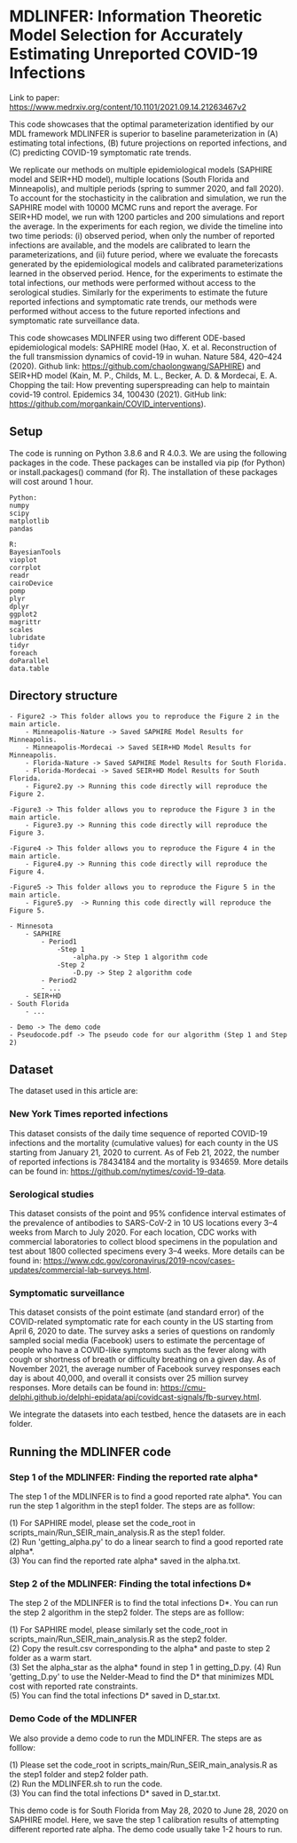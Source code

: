 # MDLINFER: Information Theoretic Model Selection for Accurately Estimating Unreported COVID-19 Infections

Link to paper: https://www.medrxiv.org/content/10.1101/2021.09.14.21263467v2

This code showcases that the optimal parameterization identified by our MDL framework MDLINFER is superior to baseline parameterization in (A) estimating total infections, (B) future projections on reported infections, and (C) predicting COVID-19 symptomatic rate trends. 

We replicate our methods on multiple epidemiological models (SAPHIRE model and SEIR+HD model), multiple locations (South Florida and Minneapolis), and multiple periods (spring to summer 2020, and fall 2020). To account for the stochasticity in the calibration and simulation, we run the SAPHIRE model with 10000 MCMC runs and report the average. For SEIR+HD model, we run with 1200 particles and 200 simulations and report the average. In the experiments for each region, we divide the timeline into two time periods: (i) observed period, when only the number of reported infections are available, and the models are calibrated to learn the parameterizations, and (ii) future period, where we evaluate the forecasts generated by the epidemiological models and calibrated parameterizations learned in the observed period. Hence, for the experiments to estimate the total infections, our methods were performed without access to the serological studies. Similarly for the experiments to estimate the future reported infections and symptomatic rate trends, our methods were performed without access to the future reported infections and symptomatic rate surveillance data.

This code showcases MDLINFER using two different ODE-based epidemiological models: SAPHIRE model (Hao, X. et al. Reconstruction of the full transmission dynamics of covid-19 in wuhan. Nature 584, 420–424 (2020). Github link: https://github.com/chaolongwang/SAPHIRE) and SEIR+HD model (Kain, M. P., Childs, M. L., Becker, A. D. & Mordecai, E. A. Chopping the tail: How preventing superspreading can help to maintain covid-19 control. Epidemics 34, 100430 (2021). GitHub link: https://github.com/morgankain/COVID_interventions).

## Setup

The code is running on Python 3.8.6 and R 4.0.3.
We are using the following packages in the code. These packages can be installed via pip (for Python) or install.packages() command (for R). The installation of these packages will cost around 1 hour.

```
Python:
numpy
scipy
matplotlib
pandas

R:
BayesianTools
vioplot
corrplot
readr
cairoDevice
pomp
plyr
dplyr
ggplot2
magrittr
scales
lubridate
tidyr
foreach
doParallel
data.table
```

## Directory structure

```
- Figure2 -> This folder allows you to reproduce the Figure 2 in the main article.
	- Minneapolis-Nature -> Saved SAPHIRE Model Results for Minneapolis.
	- Minneapolis-Mordecai -> Saved SEIR+HD Model Results for Minneapolis.
	- Florida-Nature -> Saved SAPHIRE Model Results for South Florida.
	- Florida-Mordecai -> Saved SEIR+HD Model Results for South Florida.
	- Figure2.py -> Running this code directly will reproduce the Figure 2.
```
```
-Figure3 -> This folder allows you to reproduce the Figure 3 in the main article.
	- Figure3.py -> Running this code directly will reproduce the Figure 3.
```
```
-Figure4 -> This folder allows you to reproduce the Figure 4 in the main article.
	- Figure4.py -> Running this code directly will reproduce the Figure 4.
```
```
-Figure5 -> This folder allows you to reproduce the Figure 5 in the main article.
	- Figure5.py  -> Running this code directly will reproduce the Figure 5.
```
```
- Minnesota
	- SAPHIRE
		- Period1
			-Step 1
				-alpha.py -> Step 1 algorithm code
			-Step 2
				-D.py -> Step 2 algorithm code
		- Period2
		- ...
	- SEIR+HD
- South Florida
	- ...
```

```
- Demo -> The demo code
- Pseudocode.pdf -> The pseudo code for our algorithm (Step 1 and Step 2)
```
## Dataset

  The dataset used in this article are: 

### New York Times reported infections

This dataset consists of the daily time sequence of reported COVID-19 infections and the mortality (cumulative values) for each county in the US starting from January 21, 2020 to current. As of Feb 21, 2022, the number of reported infections is 78434184 and the mortality is 934659. More details can be found in: https://github.com/nytimes/covid-19-data.
	
### Serological studies
	
This dataset consists of the point and 95% confidence interval estimates of the prevalence of antibodies to SARS-CoV-2 in 10 US locations every 3–4 weeks from March to July 2020. For each location, CDC works with commercial laboratories to collect blood specimens in the population and test about 1800 collected specimens every 3–4 weeks. More details can be found in: https://www.cdc.gov/coronavirus/2019-ncov/cases-updates/commercial-lab-surveys.html.
	
### Symptomatic surveillance

This dataset consists of the point estimate (and standard error) of the COVID-related symptomatic rate for each county in the US starting from April 6, 2020 to date. The survey asks a series of questions on randomly sampled social media (Facebook) users to estimate the percentage of people who have a COVID-like symptoms such as the fever along with cough or shortness of breath or difficulty breathing on a given day. As of November 2021, the average number of Facebook survey responses each day is about 40,000, and overall it consists over 25 million survey responses. More details can be found in: https://cmu-delphi.github.io/delphi-epidata/api/covidcast-signals/fb-survey.html.
	
We integrate the datasets into each testbed, hence the datasets are in each folder.

## Running the MDLINFER code

### Step 1 of the MDLINFER: Finding the reported rate alpha*

The step 1 of the MDLINFER is to find a good reported rate alpha*. You can run the step 1 algorithm in the step1 folder. The steps are as folllow: 

(1) For SAPHIRE model, please set the code_root in scripts_main/Run_SEIR_main_analysis.R as the step1 folder.  
(2) Run 'getting_alpha.py' to do a linear search to find a good reported rate alpha*.  
(3) You can find the reported rate alpha* saved in the alpha.txt.

### Step 2 of the MDLINFER: Finding the total infections D*

The step 2 of the MDLINFER is to find the total infections D*. You can run the step 2 algorithm in the step2 folder. The steps are as folllow: 

(1) For SAPHIRE model, please similarly set the code_root in scripts_main/Run_SEIR_main_analysis.R as the step2 folder.  
(2) Copy the result.csv corresponding to the alpha* and paste to step 2 folder as a warm start.  
(3) Set the alpha_star as the alpha* found in step 1 in getting_D.py. 
(4) Run 'getting_D.py' to use the Nelder-Mead to find the D* that minimizes MDL cost with reported rate constraints.    
(5) You can find the total infections D* saved in D_star.txt.

### Demo Code of the MDLINFER

We also provide a demo code to run the MDLINFER. The steps are as folllow: 

(1) Please set the code_root in scripts_main/Run_SEIR_main_analysis.R as the step1 folder and step2 folder path.  
(2) Run the MDLINFER.sh to run the code.  
(3) You can find the total infections D* saved in D_star.txt.

This demo code is for South Florida from May 28, 2020 to June 28, 2020 on SAPHIRE model. Here, we save the step 1 calibration results of attempting different reported rate alpha. The demo code usually take 1-2 hours to run.
